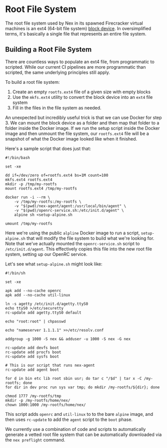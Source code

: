 # Root File System
The root file system used by Nex in its spawned Firecracker virtual machines is an ext4 (64-bit file system) [block device](https://linux-kernel-labs.github.io/refs/heads/master/labs/block_device_drivers.html). In oversimplified terms, it's basically a single file that represents an entire file system.

## Building a Root File System
There are countless ways to populate an ext4 file, from programmatic to scripted. While our current CI pipelines are more programmatic than scripted, the same underlying principles still apply.

To build a root file system:

1. Create an empty `rootfs.ext4` file of a given size with empty blocks
2. Use the `mkfs.ext4` utility to convert the block device into an `ext4` file system
3. Fill in the files in the file system as needed.

An unexpected but incredibly useful trick is that we can use Docker for step 3. We can mount the block device as a folder and then map that folder to a folder inside the Docker image. If we run the setup script inside the Docker image and then unmount the file system, our `rootfs.ext4` file will be a snapshot of what the Docker image looked like when it finished.

Here's a sample script that does just that:

```
#!/bin/bash

set -xe

dd if=/dev/zero of=rootfs.ext4 bs=1M count=100
mkfs.ext4 rootfs.ext4
mkdir -p /tmp/my-rootfs
mount rootfs.ext4 /tmp/my-rootfs

docker run -i --rm \
    -v /tmp/my-rootfs:/my-rootfs \
    -v "$(pwd)/nex-agent/agent:/usr/local/bin/agent" \
    -v "$(pwd)/openrc-service.sh:/etc/init.d/agent" \
    alpine sh <setup-alpine.sh

umount /tmp/my-rootfs
```

Here we're using the public `alpline` Docker image to run a script, `setup-alpine.sh` that will modify the file system to build what we're looking for. Note that we've actually mounted the `openrc-service.sh` script to `/etc/init.d/agent`. This effectively copies this file into the new root file system, setting up our OpenRC service.

Let's see what `setup-alpine.sh` might look like:

```
#!/bin/sh

set -xe

apk add --no-cache openrc
apk add --no-cache util-linux

ln -s agetty /etc/init.d/agetty.ttyS0
echo ttyS0 >/etc/securetty
rc-update add agetty.ttyS0 default

echo "root:root" | chpasswd

echo "nameserver 1.1.1.1" >>/etc/resolv.conf

addgroup -g 1000 -S nex && adduser -u 1000 -S nex -G nex

rc-update add devfs boot
rc-update add procfs boot
rc-update add sysfs boot

# This is our script that runs nex-agent
rc-update add agent boot

for d in bin etc lib root sbin usr; do tar c "/$d" | tar x -C /my-rootfs; done
for dir in dev proc run sys var tmp; do mkdir /my-rootfs/${dir}; done

chmod 1777 /my-rootfs/tmp
mkdir -p /my-rootfs/home/nex/
chown 1000:1000 /my-rootfs/home/nex/
```

This script adds `openrc` and `util-linux` to to the bare `alpine` image, and then uses `rc-update` to add the `agent` script to the `boot` phase.

We currently use a combination of code and scripts to automatically generate a vetted root file system that can be automatically downloaded via the `nex preflight` command.